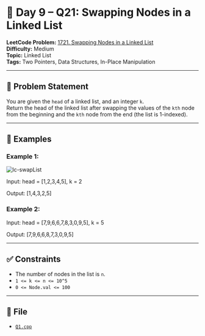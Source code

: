 # 🧩 Day 9 – Q21: Swapping Nodes in a Linked List

**LeetCode Problem:** [1721. Swapping Nodes in a Linked List](https://leetcode.com/problems/swapping-nodes-in-a-linked-list)  
**Difficulty:** Medium  
**Topic:** Linked List  
**Tags:** Two Pointers, Data Structures, In-Place Manipulation

---

## 📄 Problem Statement

You are given the `head` of a linked list, and an integer `k`.  
Return the head of the linked list after swapping the values of the `kth` node from the beginning and the `kth` node from the end (the list is 1-indexed).

---

## 🧠 Examples

### Example 1:

![lc-swapList](https://assets.leetcode.com/uploads/2020/09/21/linked1.jpg)

Input: head = [1,2,3,4,5], k = 2

Output: [1,4,3,2,5]

### Example 2:

Input: head = [7,9,6,6,7,8,3,0,9,5], k = 5

Output: [7,9,6,6,8,7,3,0,9,5]

---

## ✅ Constraints

- The number of nodes in the list is `n`.
- `1 <= k <= n <= 10^5`
- `0 <= Node.val <= 100`

---

## 📁 File

- [`Q1.cpp`](./Q1.cpp)
